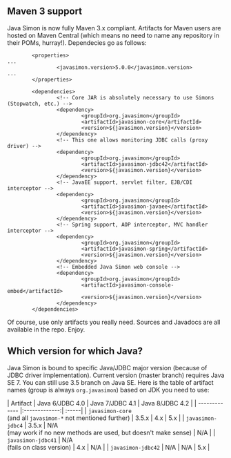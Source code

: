 ## Maven 3 support

Java Simon is now fully Maven 3.x compliant. Artifacts for Maven users are hosted on Maven Central
(which means no need to name any repository in their POMs, hurray!). Dependecies go as follows:
```
        <properties>
...
                <javasimon.version>5.0.0</javasimon.version>
...
        </properties>

        <dependencies>
                <!-- Core JAR is absolutely necessary to use Simons (Stopwatch, etc.) -->
                <dependency>
                        <groupId>org.javasimon</groupId>
                        <artifactId>javasimon-core</artifactId>
                        <version>${javasimon.version}</version>
                </dependency>
                <!-- This one allows monitoring JDBC calls (proxy driver) -->
                <dependency>
                        <groupId>org.javasimon</groupId>
                        <artifactId>javasimon-jdbc42</artifactId>
                        <version>${javasimon.version}</version>
                </dependency>
                <!-- JavaEE support, servlet filter, EJB/CDI interceptor -->
                <dependency>
                        <groupId>org.javasimon</groupId>
                        <artifactId>javasimon-javaee</artifactId>
                        <version>${javasimon.version}</version>
                </dependency>
                <!-- Spring support, AOP interceptor, MVC handler interceptor -->
                <dependency>
                        <groupId>org.javasimon</groupId>
                        <artifactId>javasimon-spring</artifactId>
                        <version>${javasimon.version}</version>
                </dependency>
                <!-- Embedded Java Simon web console -->
                <dependency>
                        <groupId>org.javasimon</groupId>
                        <artifactId>javasimon-console-embed</artifactId>
                        <version>${javasimon.version}</version>
                </dependency>
        </dependencies>
```
Of course, use only artifacts you really need. Sources and Javadocs are all available in the repo. Enjoy.

## Which version for which Java?

Java Simon is bound to specific Java/JDBC major version (because of JDBC driver implementation). Current
version (master branch) requires Java SE 7. You can still use 3.5 branch on Java SE. Here is the table
of artifact names (group is always `org.javasimon`) based on JDK you need to use:

| Artifact | Java 6/JDBC 4.0 | Java 7/JDBC 4.1 | Java 8/JDBC 4.2 |
| ------------- |:-------------:| :-----|
| `javasimon-core`<br>(and all `javasimon-*` not mentioned further) | 3.5.x | 4.x | 5.x |
| `javasimon-jdbc4` | 3.5.x | N/A<br>(may work if no new methods are used, but doesn't make sense) | N/A |
| `javasimon-jdbc41` | N/A<br>(fails on class version) | 4.x | N/A |
| `javasimon-jdbc42` | N/A | N/A | 5.x |
